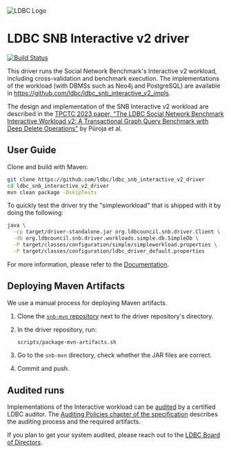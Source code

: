 ![LDBC Logo](ldbc-logo.png)
# LDBC SNB Interactive v2 driver

[![Build Status](https://circleci.com/gh/ldbc/ldbc_snb_interactive_v2_driver.svg?style=svg)](https://circleci.com/gh/ldbc/ldbc_snb_interactive_v2_driver)

This driver runs the Social Network Benchmark's Interactive v2 workload, including cross-validation and benchmark execution.
The implementations of the workload (with DBMSs such as Neo4j and PostgreSQL) are available in <https://github.com/ldbc/ldbc_snb_interactive_v2_impls>.

The design and implementation of the SNB Interactive v2 workload are described in the [TPCTC 2023 paper, "The LDBC Social Network Benchmark Interactive Workload v2: A Transactional Graph Query Benchmark with Deep Delete Operations"](https://ldbcouncil.org/docs/papers/ldbc-snb-interactive-v2-tpctc2023-preprint.pdf) by Püroja et al.

## User Guide

Clone and build with Maven:

```bash
git clone https://github.com/ldbc/ldbc_snb_interactive_v2_driver
cd ldbc_snb_interactive_v2_driver
mvn clean package -DskipTests
```

To quickly test the driver try the "simpleworkload" that is shipped with it by doing the following:

```bash
java \
  -cp target/driver-standalone.jar org.ldbcouncil.snb.driver.Client \
  -db org.ldbcouncil.snb.driver.workloads.simple.db.SimpleDb \
  -P target/classes/configuration/simple/simpleworkload.properties \
  -P target/classes/configuration/ldbc_driver_default.properties
```

For more information, please refer to the [Documentation](https://github.com/ldbc/ldbc_driver/wiki).

## Deploying Maven Artifacts

We use a manual process for deploying Maven artifacts.

1. Clone the [`snb-mvn` repository](https://github.com/ldbc/snb-mvn) next to the driver repository's directory.

2. In the driver repository, run:

    ```bash
    scripts/package-mvn-artifacts.sh
    ```

3. Go to the `snb-mvn` directory, check whether the JAR files are correct.

4. Commit and push.

## Audited runs

Implementations of the Interactive workload can be [audited](https://ldbcouncil.org/benchmarks/snb-interactive/) by a certified LDBC auditor.
The [Auditing Policies chapter of the specification](https://ldbcouncil.org/ldbc_snb_docs/ldbc-snb-specification.pdf) describes the auditing process and the required artifacts.

If you plan to get your system audited, please reach out to the [LDBC Board of Directors](https://ldbcouncil.org/leadership/).
